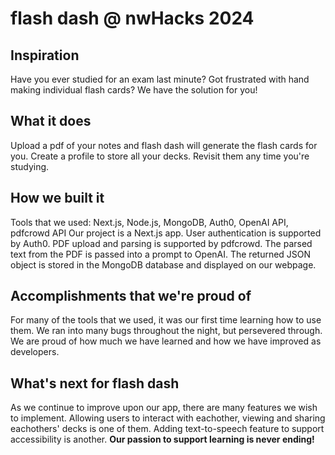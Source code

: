# flash dash @ nwHacks 2024
## Inspiration
Have you ever studied for an exam last minute? Got frustrated with hand making individual flash cards? We have the solution for you!

## What it does
Upload a pdf of your notes and flash dash will generate the flash cards for you. Create a profile to store all your decks. Revisit them any time you're studying.

## How we built it 
Tools that we used: Next.js, Node.js, MongoDB, Auth0, OpenAI API, pdfcrowd API
Our project is a Next.js app. User authentication is supported by Auth0. PDF upload and parsing is supported by pdfcrowd. The parsed text from the PDF is passed into a prompt to OpenAI. The returned JSON object is stored in the MongoDB database and displayed on our webpage.

## Accomplishments that we're proud of
For many of the tools that we used, it was our first time learning how to use them. We ran into many bugs throughout the night, but persevered through. We are proud of how much we have learned and how we have improved as developers. 

## What's next for flash dash
As we continue to improve upon our app, there are many features we wish to implement. Allowing users to interact with eachother, viewing and sharing eachothers' decks is one of them. Adding text-to-speech feature to support accessibility is another. **Our passion to support learning is never ending!**
